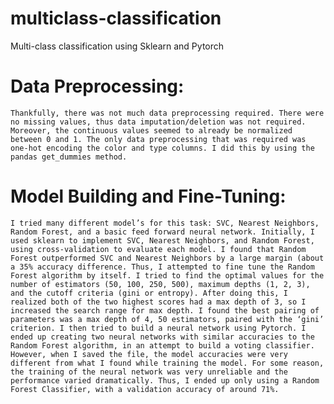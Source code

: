 # multiclass-classification
Multi-class classification using Sklearn and Pytorch

# Data Preprocessing:

	Thankfully, there was not much data preprocessing required. There were no missing values, thus data imputation/deletion was not required. Moreover, the continuous values seemed to already be normalized between 0 and 1. The only data preprocessing that was required was one-hot encoding the color and type columns. I did this by using the pandas get_dummies method.

# Model Building and Fine-Tuning:

	I tried many different model’s for this task: SVC, Nearest Neighbors, Random Forest, and a basic feed forward neural network. Initially, I used sklearn to implement SVC, Nearest Neighbors, and Random Forest, using cross-validation to evaluate each model. I found that Random Forest outperformed SVC and Nearest Neighbors by a large margin (about a 35% accuracy difference. Thus, I attempted to fine tune the Random Forest algorithm by itself. I tried to find the optimal values for the number of estimators (50, 100, 250, 500), maximum depths (1, 2, 3), and the cutoff criteria (gini or entropy). After doing this, I realized both of the two highest scores had a max depth of 3, so I increased the search range for max depth. I found the best pairing of parameters was a max depth of 4, 50 estimators, paired with the ‘gini’ criterion. I then tried to build a neural network using Pytorch. I ended up creating two neural networks with similar accuracies to the Random Forest algorithm, in an attempt to build a voting classifier. However, when I saved the file, the model accuracies were very different from what I found while training the model. For some reason, the training of the neural network was very unreliable and the performance varied dramatically. Thus, I ended up only using a Random Forest Classifier, with a validation accuracy of around 71%.
